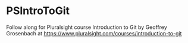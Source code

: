 # PSIntroToGit
Follow along for Pluralsight course Introduction to Git by Geoffrey Grosenbach at https://www.pluralsight.com/courses/introduction-to-git
